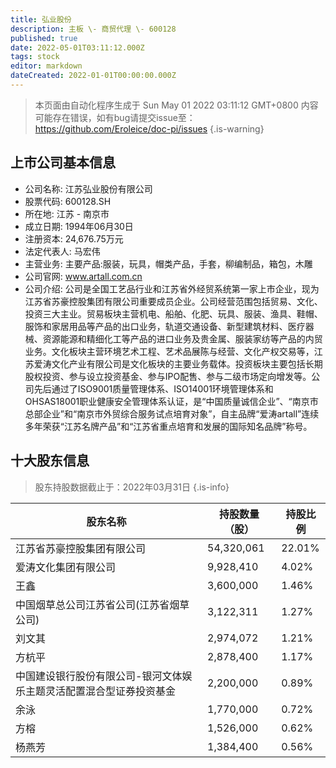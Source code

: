 ```yaml
---
title: 弘业股份
description: 主板 \- 商贸代理 \- 600128
published: true
date: 2022-05-01T03:11:12.000Z
tags: stock
editor: markdown
dateCreated: 2022-01-01T00:00:00.000Z
---
```


> 本页面由自动化程序生成于 Sun May 01 2022 03:11:12 GMT+0800
> 内容可能存在错误，如有bug请提交issue至：https://github.com/Eroleice/doc-pi/issues
{.is-warning}

## 上市公司基本信息
- 公司名称: 江苏弘业股份有限公司
- 股票代码: 600128.SH
- 所在地: 江苏 - 南京市
- 成立日期: 1994年06月30日
- 注册资本: 24,676.75万元
- 法定代表人: 马宏伟
- 主营业务: 主要产品:服装，玩具，帽类产品，手套，柳编制品，箱包，木雕
- 公司官网: www.artall.com.cn
- 公司介绍: 公司是全国工艺品行业和江苏省外经贸系统第一家上市企业，现为江苏省苏豪控股集团有限公司重要成员企业。公司经营范围包括贸易、文化、投资三大主业。贸易板块主营机电、船舶、化肥、玩具、服装、渔具、鞋帽、服饰和家居用品等产品的出口业务，轨道交通设备、新型建筑材料、医疗器械、资源能源和精细化工等产品的进口业务及贵金属、服装家纺等产品的内贸业务。文化板块主营环境艺术工程、艺术品展陈与经营、文化产权交易等，江苏爱涛文化产业有限公司是文化板块的主要业务载体。投资板块主要包括长期股权投资、参与设立投资基金、参与IPO配售、参与二级市场定向增发等。公司先后通过了ISO9001质量管理体系、ISO14001环境管理体系和OHSAS18001职业健康安全管理体系认证，是“中国质量诚信企业”、“南京市总部企业”和“南京市外贸综合服务试点培育对象”，自主品牌“爱涛artall”连续多年荣获“江苏名牌产品”和“江苏省重点培育和发展的国际知名品牌”称号。


## 十大股东信息
> 股东持股数据截止于：2022年03月31日
{.is-info}

| 股东名称 | 持股数量（股） | 持股比例 |
| --- | --- | --- |
| 江苏省苏豪控股集团有限公司 | 54,320,061 | 22.01% |
| 爱涛文化集团有限公司 | 9,928,410 | 4.02% |
| 王鑫 | 3,600,000 | 1.46% |
| 中国烟草总公司江苏省公司(江苏省烟草公司) | 3,122,311 | 1.27% |
| 刘文其 | 2,974,072 | 1.21% |
| 方杭平 | 2,878,400 | 1.17% |
| 中国建设银行股份有限公司-银河文体娱乐主题灵活配置混合型证券投资基金 | 2,200,000 | 0.89% |
| 余泳 | 1,770,000 | 0.72% |
| 方榕 | 1,526,000 | 0.62% |
| 杨燕芳 | 1,384,400 | 0.56% |




